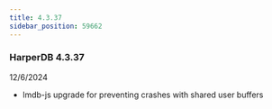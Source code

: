```yaml
---
title: 4.3.37
sidebar_position: 59662
---
```


### HarperDB 4.3.37
12/6/2024

* lmdb-js upgrade for preventing crashes with shared user buffers
